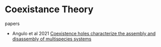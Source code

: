 # Coexistance Theory


papers


- Angulo et al 2021 [Coexistence holes characterize the assembly and disassembly of multispecies systems](https://doi-org.proxy3.library.mcgill.ca/10.1038/s41559-021-01462-8)
